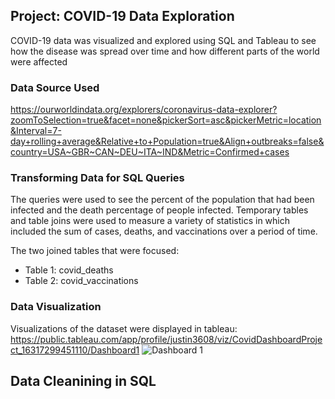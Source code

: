 ## Project: COVID-19 Data Exploration

COVID-19 data was visualized and explored using SQL and Tableau to see how the disease was spread over time and how different parts of the world were affected

### Data Source Used

https://ourworldindata.org/explorers/coronavirus-data-explorer?zoomToSelection=true&facet=none&pickerSort=asc&pickerMetric=location&Interval=7-day+rolling+average&Relative+to+Population=true&Align+outbreaks=false&country=USA~GBR~CAN~DEU~ITA~IND&Metric=Confirmed+cases

### Transforming Data for SQL Queries
The queries were used to see the percent of the population that had been infected and the death percentage of people infected.  Temporary tables and table joins were used to measure a variety of statistics in which included the sum of cases, deaths, and vaccinations over a period of time.

The two joined tables that were focused:
* Table 1: covid_deaths
* Table 2: covid_vaccinations

### Data Visualization
Visualizations of the dataset were displayed in tableau:
https://public.tableau.com/app/profile/justin3608/viz/CovidDashboardProject_16317299451110/Dashboard1
![Dashboard 1](https://user-images.githubusercontent.com/81699947/134031861-81be223d-b323-4f69-a7af-fbab0b148a2e.png)

## Data Cleanining in SQL

